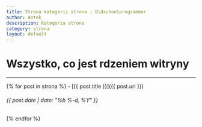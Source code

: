 ```yaml
---
title: Strona kategorii strona | Oldschoolprogrammer
author: Antek
description: Kategoria strona
category: strona
layout: default
---
```

# Wszystko, co jest rdzeniem witryny
-----

{% for post in strona %}
    - [{{ post.title }}]({{ post.url }})
###### {{ post.date | date: "%b %-d, %Y" }}
{% endfor %}
